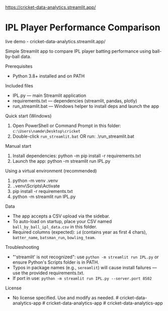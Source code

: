 https://cricket-data-analytics.streamlit.app/

# IPL Player Performance Comparison

live demo - cricket-data-analytics.streamlit.app/

Simple Streamlit app to compare IPL player batting performance using ball-by-ball data.

Prerequisites
- Python 3.8+ installed and on PATH

Included files
- IPL.py — main Streamlit application
- requirements.txt — dependencies (streamlit, pandas, plotly)
- run_streamlit.bat — Windows helper to install deps and launch the app

Quick start (Windows)
1. Open PowerShell or Command Prompt in this folder: `c:\Users\namde\Desktop\cricket`
2. Double-click `run_streamlit.bat` OR run:
   .\run_streamlit.bat

Manual start
1. Install dependencies:
   python -m pip install -r requirements.txt
2. Launch the app:
   python -m streamlit run IPL.py

Using a virtual environment (recommended)
1. python -m venv .venv
2. .\.venv\Scripts\Activate
3. pip install -r requirements.txt
4. python -m streamlit run IPL.py



Data
- The app accepts a CSV upload via the sidebar.
- To auto-load on startup, place your CSV named `ball_by_ball_ipl_data.csv` in this folder.
- Required columns (expected): `id` (contains year as first 4 chars), `batter_name`, `batsman_run`, `bowling_team`.

Troubleshooting
- "'streamlit' is not recognized": use `python -m streamlit run IPL.py` or ensure Python's Scripts folder is in PATH.
- Typos in package names (e.g., `sereamlit`) will cause install failures — use the provided requirements.txt.
- If port in use: `python -m streamlit run IPL.py --server.port 8502`

License
- No license specified. Use and modify as needed.
#   c r i c k e t - d a t a - a n a l y t i c s - a p p 
 
 #   c r i c k e t - d a t a - a n a l y t i c s - a p p 
 
 #   c r i c k e t - d a t a - a n a l y t i c s - a p p 
 
 

